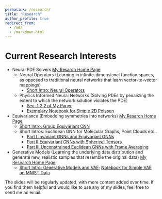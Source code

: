 ```yaml
---
permalink: /research/
title: "Research"
author_profile: true
redirect_from: 
  - /md/
  - /markdown.html
---
```

Current Research Interests
======
* Neural PDE Solvers [My Resarch Home Page](https://zbz3th212a4.larksuite.com/docx/M0Kpdfmg8oOryjxt0nZuOI7ds2g?from=from_copylink)
	* Neural Operators (Learning in infinite-dimensional function spaces, as opposed to traditional neural networks that learn vector-to-vector mappings)
		* [Short Intro: Neural Operators](https://wenhangao21.github.io/files/Neural_Operator_files/Neural_Operators.pdf)
	* Physics Informed Neural Networks (Solving PDEs by penalizing the extent to which the network solution violates the PDE)
		* [Sec. 1.2.2 of My Paper](https://www.sciencedirect.com/science/article/abs/pii/S0021999122009111)
		* [Exemplary Notebook for Simple 2D Poisson](https://github.com/wenhangao21/wenhangao21.github.io/tree/master/files/PINN_files/PINN_Example_Simple_2D_Poission.ipynb)
* Equivariance (Embedding symmetries into networks) [My Resarch Home Page](https://zbz3th212a4.larksuite.com/docx/Q7oYdCrfUoBZNRxEIXquvENDsuc?from=from_copylink)
	* [Short Intro: Group Equivariant CNN](https://wenhangao21.github.io/files/EquivariantNN_files/GroupCNN.pdf)
   	*  Short Intros: Euclidean GNN for Molecular Graphs, Point Clouds etc..
		* [Part I Invariant GNNs and Equivariant GNNs](https://wenhangao21.github.io/files/EquivariantNN_files/EGNN1.pdf) 
		* [Part II Equivariant GNNs with Spherical Tensors](https://wenhangao21.github.io/files/EquivariantNN_files/EGNN2.pdf)
		* [Part III Unconstrained Euclidean GNNs with Frame Averaging](https://wenhangao21.github.io/files/EquivariantNN_files/EGNN_FA.pdf) 
* Generative Models (Learning the underlying data distribution and generate new, realistic samples that resemble the original data) [My Research Home Page](https://zbz3th212a4.larksuite.com/docx/JxHVdu8mvop8LIxkvdDuGaywsZd?from=from_copylink)
	* [Short Intro: Generative Models and VAE](https://wenhangao21.github.io/files/Generation_files/VAE_10192024.pdf); [Notebook for Simple VAE on MNIST Data](https://github.com/wenhangao21/wenhangao21.github.io/tree/master/files/Generation_files/VAE_implementation.ipynb)
	

The slides will be regularly updated, with more content added over time. If you find them helpful and would like to use any of my slides, feel free to send me an email.




